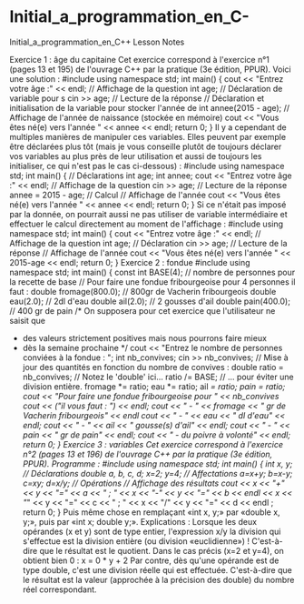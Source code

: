 # Initial_a_programmation_en_C-
Initial_a_programmation_en_C++ Lesson Notes


Exercice 1 : âge du capitaine
Cet exercice correspond à l'exercice n°1 (pages 13 et 195) de
l'ouvrage C++ par la pratique (3e édition, PPUR).
Voici une solution :
#include <iostream>
using namespace std;
int main()
{
cout << "Entrez votre âge :" << endl; // Affichage de la question
int age; // Déclaration de variable pour s
cin >> age; // Lecture de la réponse
// Déclaration et initialisation de la variable pour stocker l'année de
int annee(2015 - age);
// Affichage de l'année de naissance (stockée en mémoire)
cout << "Vous êtes né(e) vers l'année " << annee
<< endl;
return 0;
}
Il y a cependant de multiples manières de manipuler ces variables. Elles peuvent par exemple
être déclarées plus tôt (mais je vous conseille plutôt de toujours déclarer vos variables au plus
près de leur utilisation et aussi de toujours les initialiser, ce qui n'est pas le cas ci-dessous) :
#include <iostream>
using namespace std;
int main()
{
// Déclarations
int age;
int annee;
cout << "Entrez votre âge :" << endl; // Affichage de la question
cin >> age; // Lecture de la réponse
annee = 2015 - age; // Calcul
// Affichage de l'année
cout << "Vous êtes né(e) vers l'année " << annee << endl;
return 0;
}
Si ce n'était pas imposé par la donnée, on pourrait aussi ne pas utiliser de variable intermédiaire
et effectuer le calcul directement au moment de l'affichage :
#include <iostream>
using namespace std;
int main()
{
cout << "Entrez votre âge :" << endl; // Affichage de la question
int age; // Déclaration
cin >> age; // Lecture de la réponse
// Affichage de l'année
cout << "Vous êtes né(e) vers l'année " << 2015-age << endl;
return 0;
}
Exercice 2 : fondue
#include <iostream>
using namespace std;
int main()
{
const int BASE(4); // nombre de personnes pour la recette de base
// Pour faire une fondue fribourgeoise pour 4 personnes il faut :
double fromage(800.0); // 800gr de Vacherin fribourgeois
double eau(2.0); // 2dl d'eau
double ail(2.0); // 2 gousses d'ail
double pain(400.0); // 400 gr de pain
/* On supposera pour cet exercice que l'utilisateur ne saisit que
* des valeurs strictement positives mais nous pourrons faire mieux
* dès la semaine prochaine
*/
cout << "Entrez le nombre de personnes conviées à la fondue : ";
int nb_convives;
cin >> nb_convives;
// Mise à jour des quantités en fonction du nombre de convives :
double ratio = nb_convives; // Notez le 'double' ici...
ratio /= BASE; // ... pour éviter une division entière.
fromage *= ratio;
eau *= ratio;
ail *= ratio;
pain *= ratio;
cout << "Pour faire une fondue fribourgeoise pour " << nb_convives
cout << ("il vous faut : ") << endl;
cout << " - " << fromage << " gr de Vacherin fribourgeois" << endl
cout << " - " << eau << " dl d'eau" << endl;
cout << " - " << ail << " gousse(s) d'ail" << endl;
cout << " - " << pain << " gr de pain" << endl;
cout << " - du poivre à volonté" << endl;
return 0;
}
Exercice 3 : variables
Cet exercice correspond à l'exercice n°2 (pages 13 et 196) de
l'ouvrage C++ par la pratique (3e édition, PPUR).
Programme :
#include <iostream>
using namespace std;
int main()
{
int x, y; // Déclarations
double a, b, c, d;
x=2; y=4; // Affectations
a=x+y; b=x-y; c=x*y; d=x/y; // Opérations
// Affichage des résultats
cout << x << "+" << y << "=" << a << " ; "
<< x << "-" << y << "=" << b << endl
<< x << "*" << y << "=" << c << " ; "
<< x << "/" << y << "=" << d << endl
;
return 0;
}
Puis même chose en remplaçant «int x, y;» par «double x, y;», puis par «int x;
double y;».
Explications :
Lorsque les deux opérandes (x et y) sont de type entier, l'expression x/y la division qui
s'effectue est la division entière (ou division «euclidienne») ! C'est-à-dire que le résultat est le
quotient. Dans le cas précis (x=2 et y=4), on obtient bien 0 :
x = 0 * y + 2
Par contre, dès qu'une opérande est de type double, c'est une division réelle qui est effectuée.
C'est-à-dire que le résultat est la valeur (approchée à la précision des double) du nombre réel
correspondant.
